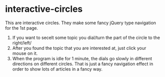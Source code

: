 # interactive-circles
This are interactive circles. They make some fancy jQuery type navigation for the 1st page.

1. If you want to secelt some topic you dial/turn the part of the circle to the right/left/
2. After you found the topic that you are interested at, just click your mouse on it.
3. When the program is idle for 1 minute, the dials go slowly in different directions on different circles. That is just a fancy navigation effect in order to show lots of articles in a fancy way.
